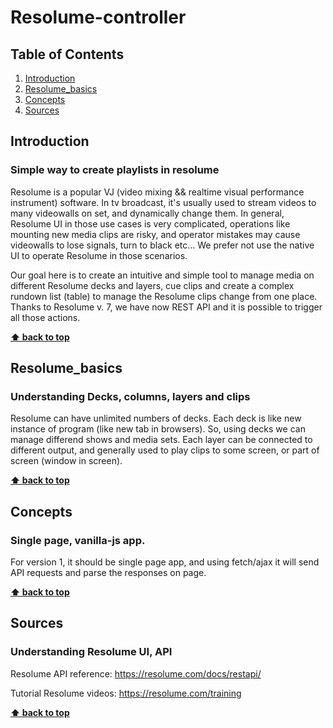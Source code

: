 # Resolume-controller

## Table of Contents
  1. [Introduction](#introduction)
  2. [Resolume_basics](#Resolume_basics)
  3. [Concepts](#concepts)
  4. [Sources](#Sources)
  

## Introduction
### Simple way to create playlists in resolume
Resolume is a popular VJ (video  mixing && realtime visual performance instrument) software. In tv broadcast, it's usually used to stream videos to many videowalls on set, and dynamically change them. In general, Resolume UI in those use cases is very complicated, operations like mounting new media clips are risky, and operator mistakes may cause videowalls to lose signals, turn to black etc... We prefer not use the native UI to operate Resolume in those scenarios. 

Our goal here is to create an intuitive and simple tool to manage media on different Resolume decks and layers, cue clips and create a complex rundown list (table) to manage the Resolume clips change from one place. Thanks to Resolume v. 7, we have now REST API and it is possible to trigger all those actions.

**[⬆ back to top](#table-of-contents)**

## Resolume_basics
### Understanding Decks, columns, layers and clips
Resolume can have unlimited numbers of decks. Each deck is like new instance of program (like new tab in browsers). So, using decks we can manage differend shows and media sets. Each layer can be connected to different output, and generally used to play clips to some screen, or part of screen (window in screen). 

**[⬆ back to top](#table-of-contents)**

## Concepts
### Single page, vanilla-js app.
For version 1, it should be single page app, and using fetch/ajax it will send API requests and parse the responses on page.

**[⬆ back to top](#table-of-contents)**

## Sources
### Understanding Resolume UI, API
Resolume API reference: https://resolume.com/docs/restapi/

Tutorial Resolume videos: https://resolume.com/training

**[⬆ back to top](#table-of-contents)**
